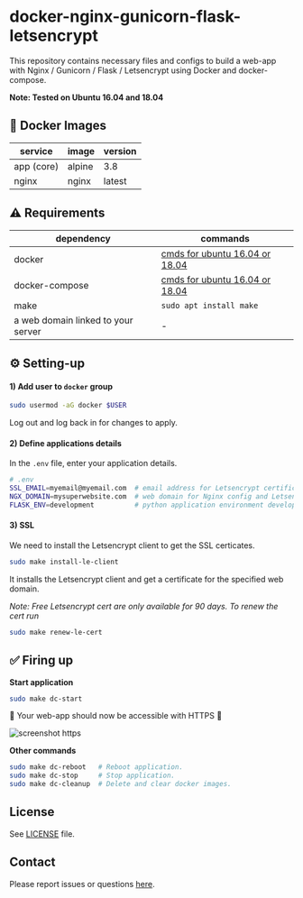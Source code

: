 # docker-nginx-gunicorn-flask-letsencrypt

This repository contains necessary files and configs to build a web-app with Nginx / Gunicorn / Flask / Letsencrypt using Docker and docker-compose.   

**Note: Tested on Ubuntu 16.04 and 18.04**

## 🐳 Docker Images

service | image | version
--- | --- | ---
app (core) | alpine | 3.8
nginx | nginx | latest

## ⚠️ Requirements

dependency | commands
--- | ---
docker | [cmds for ubuntu 16.04 or 18.04](https://gist.github.com/smallwat3r/45f50f067f248aa3c89eec832277f072)
docker-compose | [cmds for ubuntu 16.04 or 18.04](https://gist.github.com/smallwat3r/bb4f986dae4cb2fac8f26c8557517dbd)
make | `sudo apt install make`
a web domain linked to your server | -

## ⚙️ Setting-up

#### 1) Add user to `docker` group  
```sh
sudo usermod -aG docker $USER
```
Log out and log back in for changes to apply.  

#### 2) Define applications details
In the `.env` file, enter your application details.   
```sh
# .env
SSL_EMAIL=myemail@myemail.com  # email address for Letsencrypt certificate
NGX_DOMAIN=mysuperwebsite.com  # web domain for Nginx config and Letsencrypt
FLASK_ENV=development          # python application environment development / production
```

#### 3) SSL
We need to install the Letsencrypt client to get the SSL certicates.
```sh
sudo make install-le-client
```
It installs the Letsencrypt client and get a certificate for the specified web domain.  

_Note: Free Letsencrypt cert are only available for 90 days. To renew the cert run_   
```sh
sudo make renew-le-cert
```

## ✅ Firing up

**Start application**
```sh
sudo make dc-start
```
 🎉 Your web-app should now be accessible with HTTPS 🎉   
 
![screenshot https](https://github.com/smallwat3r/docker-nginx-gunicorn-flask-letsencrypt/blob/master/_screenshot/screenshot.png)


**Other commands**
```sh
sudo make dc-reboot   # Reboot application.
sudo make dc-stop     # Stop application.
sudo make dc-cleanup  # Delete and clear docker images.
```

## License

See [LICENSE](https://github.com/smallwat3r/docker-nginx-gunicorn-flask-letsencrypt/blob/master/LICENSE) file.  

## Contact

Please report issues or questions [here](https://github.com/smallwat3r/docker-nginx-gunicorn-flask-letsencrypt/issues).
